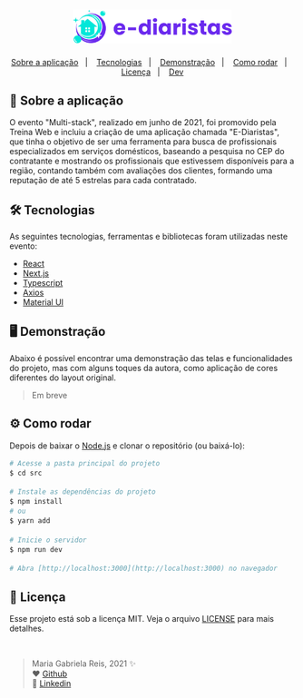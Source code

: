 <h1  align="center">
  <img
    width="280px"
    src="./public/img/logos/logo.svg"
  />
</h1>

<p align="center" >
  <a href="#projeto">Sobre a aplicação</a>&nbsp;&nbsp;&nbsp;|&nbsp;&nbsp;&nbsp;
  <a href="#tecs">Tecnologias</a>&nbsp;&nbsp;&nbsp;|&nbsp;&nbsp;&nbsp;
   <a href="#demo">Demonstração</a>&nbsp;&nbsp;&nbsp;|&nbsp;&nbsp;&nbsp;
  <a href="#requisitos">Como rodar</a>&nbsp;&nbsp;&nbsp;|&nbsp;&nbsp;&nbsp;
  <a href="#licenca">Licença</a>&nbsp;&nbsp;&nbsp;|&nbsp;&nbsp;&nbsp;
  <a href="#dev">Dev</a>
</p>

<span id="projeto">
  
## :bookmark_tabs: Sobre a aplicação
O evento "Multi-stack", realizado em junho de 2021, foi promovido pela Treina Web e incluiu a criação de uma aplicação chamada "E-Diaristas", que tinha o objetivo de ser uma ferramenta para busca de profissionais especializados em serviços domésticos, baseando a pesquisa no CEP do contratante e mostrando os profissionais que estivessem disponíveis para a região, contando também com avaliações dos clientes, formando uma reputação de até 5 estrelas para cada contratado.

<span id="tecs">

## 🛠️ Tecnologias

As seguintes tecnologias, ferramentas e bibliotecas foram utilizadas neste evento:

- [React](https://pt-br.reactjs.org/)
- [Next.js](https://nextjs.org/)
- [Typescript](https://www.typescriptlang.org/)
- [Axios](https://axios-http.com/)
- [Material UI](https://material-ui.com/pt/)

<span id="demo">
  
## :desktop_computer: Demonstração
Abaixo é possível encontrar uma demonstração das telas e funcionalidades do projeto, mas com alguns toques da autora, como aplicação de cores diferentes do layout original.

> Em breve

<span id="requisitos">

## :gear: Como rodar

Depois de baixar o [Node.js](https://nodejs.org/en/) e clonar o repositório (ou baixá-lo):

```bash
# Acesse a pasta principal do projeto
$ cd src

# Instale as dependências do projeto
$ npm install
# ou
$ yarn add

# Inicie o servidor
$ npm run dev

# Abra [http://localhost:3000](http://localhost:3000) no navegador
```

<span id="licenca">

## :page_with_curl: Licença

Esse projeto está sob a licença MIT. Veja o arquivo [LICENSE](LICENSE) para mais detalhes.

<br>

<span id="dev">

> Maria Gabriela Reis, 2021 :sparkles: <br>
> ❤️ [Github](https://github.com/MariaGabrielaReis)<br>
> 💙 [Linkedin](https://www.linkedin.com/in/mariagabrielareis/)<br>
